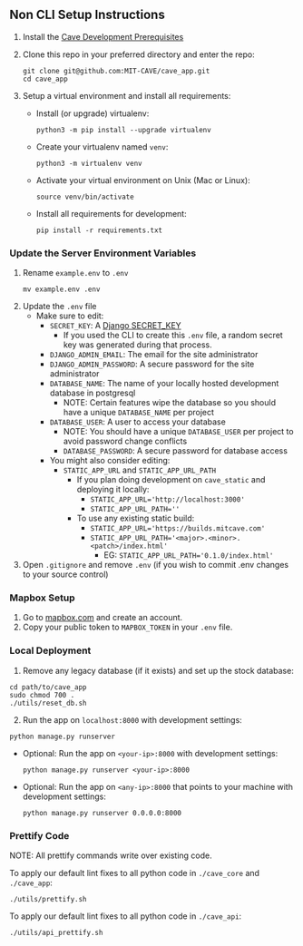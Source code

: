 ## Non CLI Setup Instructions
1. Install the [Cave Development Prerequisites](https://github.com/MIT-CAVE/cave_cli#development-prerequisites)

2. Clone this repo in your preferred directory and enter the repo:
    ```
    git clone git@github.com:MIT-CAVE/cave_app.git
    cd cave_app
    ```

3. Setup a virtual environment and install all requirements:

    - Install (or upgrade) virtualenv:
        ```
        python3 -m pip install --upgrade virtualenv
        ```
    - Create your virtualenv named `venv`:
        ```
        python3 -m virtualenv venv
        ```
    - Activate your virtual environment on Unix (Mac or Linux):
        ```
        source venv/bin/activate
        ```
    - Install all requirements for development:
        ```
        pip install -r requirements.txt
        ```

### Update the Server Environment Variables

1. Rename `example.env` to `.env`
    ```
    mv example.env .env
    ```
2. Update the `.env` file
    - Make sure to edit:
        - `SECRET_KEY`: A [Django SECRET_KEY](https://docs.djangoproject.com/en/4.1/ref/settings/#secret-key)
            - If you used the CLI to create this `.env` file, a random secret key was generated during that process.
        - `DJANGO_ADMIN_EMAIL`: The email for the site administrator
        - `DJANGO_ADMIN_PASSWORD`: A secure password for the site administrator
        - `DATABASE_NAME`: The name of your locally hosted development database in postgresql
            - NOTE: Certain features wipe the database so you should have a unique `DATABASE_NAME` per project
        - `DATABASE_USER`: A user to access your database
            - NOTE: You should have a unique `DATABASE_USER` per project to avoid password change conflicts
          - `DATABASE_PASSWORD`: A secure password for database access
      - You might also consider editing:
          - `STATIC_APP_URL` and `STATIC_APP_URL_PATH`
              - If you plan doing development on `cave_static` and deploying it locally:
                  - `STATIC_APP_URL='http://localhost:3000'`
                  - `STATIC_APP_URL_PATH=''`
              - To use any existing static build:
                  - `STATIC_APP_URL='https://builds.mitcave.com'`
                  - `STATIC_APP_URL_PATH='<major>.<minor>.<patch>/index.html'`
                      - EG: `STATIC_APP_URL_PATH='0.1.0/index.html'`
3. Open `.gitignore` and remove `.env` (if you wish to commit .env changes to your source control)


### Mapbox Setup

1. Go to [mapbox.com](https://mapbox.com) and create an account.
2. Copy your public token to `MAPBOX_TOKEN` in your `.env` file.


### Local Deployment

1. Remove any legacy database (if it exists) and set up the stock database:
  ```
  cd path/to/cave_app
  sudo chmod 700 .
  ./utils/reset_db.sh
  ```
2. Run the app on `localhost:8000` with development settings:
  ```
  python manage.py runserver
  ```
  - Optional: Run the app on `<your-ip>:8000` with development settings:
    ```
    python manage.py runserver <your-ip>:8000
    ```

  - Optional: Run the app on `<any-ip>:8000` that points to your machine with development settings:
    ```
    python manage.py runserver 0.0.0.0:8000
    ```

### Prettify Code
NOTE: All prettify commands write over existing code.

To apply our default lint fixes to all python code in `./cave_core` and `./cave_app`:
```
./utils/prettify.sh
```

To apply our default lint fixes to all python code in `./cave_api`:
```
./utils/api_prettify.sh
```
